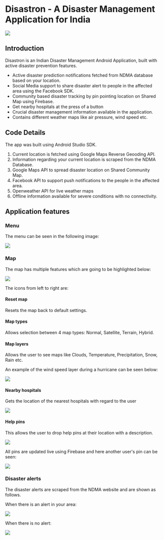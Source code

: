 # Disastron - A Disaster Management Application for India

<img src="R_images/Earth.png">

## Introduction

Disastron is an Indian Disaster Management Android Application, built with active disaster prevention features.
- Active disaster prediction notifications fetched from NDMA database based on your location.
- Social Media support to share disaster alert to people in the affected area using the Facebook SDK.
- Community based disaster tracking by pin pointing location on Shared Map using Firebase.
- Get nearby hospitals at the press of a button
- Crucial disaster management information available in the application.
- Contains different weather maps like air pressure, wind speed etc.

## Code Details

The app was built using Android Studio SDK.
1. Current location is fetched using Google Maps Reverse Geooding API.
2. Information regarding your current location is scraped from the NDMA Database.
3. Google Maps API to spread disaster location on Shared Community Map.
4. Facebook API to support push notifications to the people in the affected area.
5. Openweather API for live weather maps
6. Offline information available for severe conditions with no connectivity.

## Application features

### Menu

The menu can be seen in the following image:       

<img src="R_images/menu.jpeg">

### Map

The map has multiple features which are going to be highlighted below:    

<img src="R_images/map.PNG">

The icons from left to right are:

#### Reset map
Resets the map back to default settings.    

#### Map types
Allows selection between 4 map types: Normal, Satellite, Terrain, Hybrid.

#### Map layers
Allows the user to see maps like Clouds, Temperature, Precipitation, Snow, Rain etc.

An example of the wind speed layer during a hurricane can be seen below:

<img src="R_images/hurricane.jpeg">

#### Nearby hospitals

Gets the location of the nearest hospitals with regard to the user

<img src="R_images/hospitals.jpeg">

#### Help pins

This allows the user to drop help pins at their location with a description.

<img src="R_images/help1.jpeg">

All pins are updated live using Firebase and here another user's pin can be seen:

<img src="R_images/help2.jpeg">

### Disaster alerts

The disaster alerts are scraped from the NDMA website and are shown as follows.

When there is an alert in your area:

<img src="R_images/alert1.jpeg">

When there is no alert:

<img src="R_images/alert2.jpeg">




